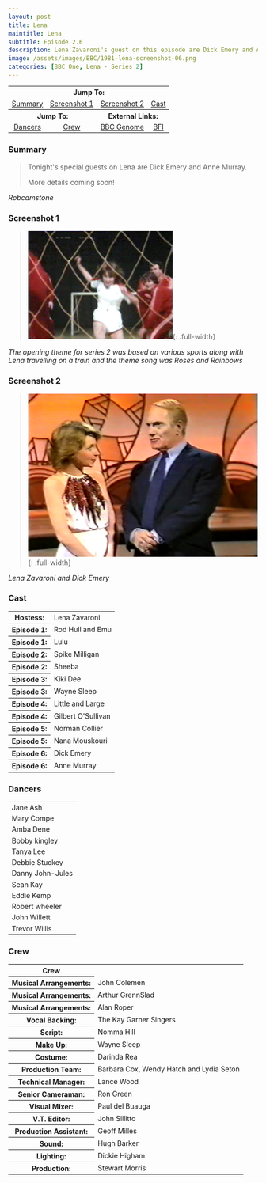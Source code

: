 ```yaml
---
layout: post
title: Lena
maintitle: Lena
subtitle: Episode 2.6
description: Lena Zavaroni's guest on this episode are Dick Emery and Anne Murray.
image: /assets/images/BBC/1981-lena-screenshot-06.png
categories: [BBC One, Lena - Series 2]
---
```


<table>
<tr align="center">
<th colspan="4">Jump To:</th>
</tr>

<tr align="center">
<td><a href="#summary">Summary</a></td>
<td><a href="#screenshot-1">Screenshot 1</a></td>
<td><a href="#screenshot-2">Screenshot 2</a></td>
<td><a href="#cast">Cast</a></td>
</tr>

<tr align="center">
<th colspan="2">Jump To:</th>
<th colspan="2">External Links:</th>
</tr>

<tr align="center">
<td><a href="#dancers">Dancers</a></td>
<td><a href="#crew">Crew</a></td>
<td><a href="https://genome.ch.bbc.co.uk/4cf490f6eff14a868c7431d6011b8ad2">BBC Genome</a></td>
<td><a href="https://www.bfi.org.uk/films-tv-people/4ce2b8438a2a3">BFI</a></td>
</tr>
</table>

### Summary
> Tonight's special guests on Lena are Dick Emery and Anne Murray.
>
> More details coming soon!

<cite>Robcamstone</cite>

### Screenshot 1
> ![](/assets/images/BBC/1981-lena-screenshot-06.png){: .full-width}

<cite>The opening theme for series 2 was based on various sports along with Lena travelling on a train and the theme song was Roses and Rainbows</cite>

### Screenshot 2
> ![](/assets/images/BBC/1981-lena-screenshot-07.png){: .full-width}

<cite>Lena Zavaroni and Dick Emery</cite>

### Cast
<table>
<tr><th>Hostess:</th> <td>Lena Zavaroni</td></tr>
<tr><th>Episode 1:</th> <td>Rod Hull and Emu</td></tr>
<tr><th>Episode 1:</th> <td>Lulu</td></tr>
<tr><th>Episode 2:</th> <td>Spike Milligan</td></tr>
<tr><th>Episode 2:</th> <td>Sheeba</td></tr>
<tr><th>Episode 3:</th> <td>Kiki Dee</td></tr>
<tr><th>Episode 3:</th> <td>Wayne Sleep</td></tr>
<tr><th>Episode 4:</th> <td>Little and Large</td></tr>
<tr><th>Episode 4:</th> <td>Gilbert O'Sullivan</td></tr>
<tr><th>Episode 5:</th> <td>Norman Collier</td></tr>
<tr><th>Episode 5:</th> <td>Nana Mouskouri</td></tr>
<tr><th>Episode 6:</th> <td>Dick Emery</td></tr>
<tr><th>Episode 6:</th> <td>Anne Murray</td></tr>
</table>

### Dancers
<table>
<tr><td>Jane Ash</td></tr>
<tr><td>Mary Compe</td></tr>
<tr><td>Amba Dene</td></tr>
<tr><td>Bobby kingley</td></tr>
<tr><td>Tanya Lee</td></tr>
<tr><td>Debbie Stuckey</td></tr>
<tr><td>Danny John-Jules</td></tr>
<tr><td>Sean Kay</td></tr>
<tr><td>Eddie Kemp</td></tr>
<tr><td>Robert wheeler</td></tr>
<tr><td>John Willett</td></tr>
<tr><td>Trevor Willis</td></tr>
</table>


### Crew
<table>
<tr><th>Crew</th> <th></th></tr>
<tr><th>Musical Arrangements:</th> <td>John Colemen</td></tr>
<tr><th>Musical Arrangements:</th> <td>Arthur GrennSlad</td></tr>
<tr><th>Musical Arrangements:</th> <td>Alan Roper</td></tr>
<tr><th>Vocal Backing:</th> <td>The Kay Garner Singers</td></tr>
<tr><th>Script:</th> <td>Nomma Hill</td></tr>
<tr><th>Make Up:</th> <td>Wayne Sleep</td></tr>
<tr><th>Costume:</th> <td>Darinda Rea</td></tr>
<tr><th>Production Team:</th> <td>Barbara Cox, Wendy Hatch and Lydia Seton</td></tr>
<tr><th>Technical Manager:</th> <td>Lance Wood</td></tr>
<tr><th>Senior Cameraman:</th> <td>Ron Green</td></tr>
<tr><th>Visual Mixer:</th> <td>Paul del Buauga</td></tr>
<tr><th>V.T. Editor:</th> <td>John Sillitto</td></tr>
<tr><th>Production Assistant:</th> <td>Geoff Milles</td></tr>
<tr><th>Sound:</th> <td>Hugh Barker</td></tr>
<tr><th>Lighting:</th> <td>Dickie Higham</td></tr>
<tr><th>Production:</th> <td>Stewart Morris</td></tr>
</table>

